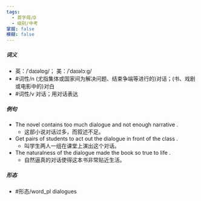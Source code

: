 ```yaml
---
tags:
  - 首字母/D
  - 级别/中考
掌握: false
模糊: false
---
```

##### 词义
- 英：/ˈdaɪəlɒɡ/； 美：/ˈdaɪəlɔːɡ/
- #词性/n  (尤指集体或国家间为解决问题、结束争端等进行的)对话；(书、戏剧或电影中的)对白
- #词性/v  对话；用对话表达
##### 例句
- The novel contains too much dialogue and not enough narrative .
	- 这部小说对话过多，而叙述不足。
- Get pairs of students to act out the dialogue in front of the class .
	- 叫学生两人一组在课堂上演出这个对话。
- The naturalness of the dialogue made the book so true to life .
	- 自然逼真的对话使得这本书非常贴近生活。
##### 形态
- #形态/word_pl dialogues
